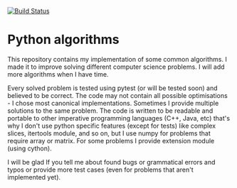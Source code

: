 [![Build Status](https://travis-ci.org/vadimadr/python-algorithms.svg?branch=master)](https://travis-ci.org/vadimadr/python-algorithms)

Python algorithms
=================
This repository contains my implementation of some common algorithms. 
I made it to improve solving different computer science problems.
I will add more algorithms when I have time. 

Every solved problem is tested using pytest (or will be tested soon) and believed to be correct. The code may not contain all possible optimisations - I chose most canonical implementations. 
Sometimes I provide multiple solutions to the same problem. The code is written to be readable and portable to other imperative programming languages (C++, Java, etc)
that's why I don't use python specific features (except for tests) like complex slices, itertools module, and so on, but I use numpy for problems that require
array or matrix. For some problems I provide extension module (using cython). 

I will be glad If you tell me about found bugs or grammatical errors and typos or provide more test cases (even for problems that aren't implemented yet).